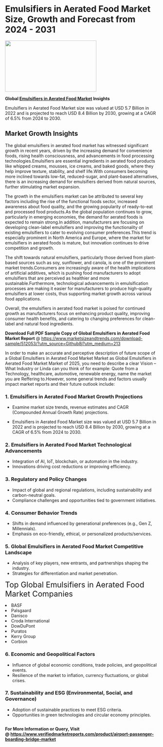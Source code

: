 <H1>Emulsifiers in Aerated Food Market Size, Growth and Forecast from 2024 - 2031</H1><img class="aligncenter size-medium wp-image-584254" src="https://thirdeyenews.in/wp-content/uploads/2024/09/Global-Market-Research-300x168.jpeg" alt="" width="300" height="168" /><p><strong>Global&nbsp;<a href="https://www.marketsizeandtrends.com/download-sample/512053/?utm_source=Github8j?utm_medium=213">Emulsifiers in Aerated Food Market</a> Insights</strong></p><p>Emulsifiers in Aerated Food Market size was valued at USD 5.7 Billion in 2022 and is projected to reach USD 8.4 Billion by 2030, growing at a CAGR of 6.5% from 2024 to 2030.</p><p><h2>Market Growth Insights</h2> <p>The global emulsifiers in aerated food market has witnessed significant growth in recent years, driven by the increasing demand for convenience foods, rising health consciousness, and advancements in food processing technologies.Emulsifiers are essential ingredients in aerated food products like whipped creams, mousses, ice creams, and baked goods, where they help improve texture, stability, and shelf life.With consumers becoming more inclined towards low-fat, reduced-sugar, and plant-based alternatives, there is an increasing demand for emulsifiers derived from natural sources, further stimulating market expansion.</p> <p>The growth in the emulsifiers market can be attributed to several key factors including the rise of the functional foods sector, increased awareness about food quality, and the growing popularity of ready-to-eat and processed food products.As the global population continues to grow, particularly in emerging economies, the demand for aerated foods is expected to remain strong.In addition, manufacturers are focusing on developing clean-label emulsifiers and improving the functionality of existing emulsifiers to cater to evolving consumer preferences.This trend is especially prominent in North America and Europe, where the market for emulsifiers in aerated foods is mature, but innovation continues to drive competition and growth.</p> <p>The shift towards natural emulsifiers, particularly those derived from plant-based sources such as soy, sunflower, and canola, is one of the prominent market trends.Consumers are increasingly aware of the health implications of artificial additives, which is pushing food manufacturers to adopt emulsifiers that are perceived as healthier and more sustainable.Furthermore, technological advancements in emulsification processes are making it easier for manufacturers to produce high-quality emulsifiers at lower costs, thus supporting market growth across various food applications.</p> <p>Overall, the emulsifiers in aerated food market is poised for continued growth as manufacturers focus on enhancing product quality, improving consumer health benefits, and catering to changing preferences for clean-label and natural food ingredients.</p> <p><span class=""><strong>Download Full PDF Sample Copy of Global Emulsifiers in Aerated Food Market Report</strong> @ <a href="https://www.marketsizeandtrends.com/download-sample/512053/?utm_source=Github8j?utm_medium=213" target="_blank">https://www.marketsizeandtrends.com/download-sample/512053/?utm_source=Github8j?utm_medium=213</a></span></p><p>In order to make an accurate and perceptive description of future scope of a Global&nbsp;Emulsifiers in Aerated Food Market Market as Global&nbsp;Emulsifiers in Aerated Food Market Market of 2025, you need to describe a clear Vision &ndash; What Industry or Linda can you think of for example: Quote from a Technology, healthcare, automotive, renewable energy, name the market you are Reffering to.However, some general trends and factors usually impact market reports and their future outlook include:</p><h3>1.&nbsp;<strong>Emulsifiers in Aerated Food Market Growth Projections</strong></h3><ul><li>Examine market size trends, revenue estimates and CAGR (Compounded Annual Growth Rate) projections.</li><li><p>Emulsifiers in Aerated Food Market size was valued at USD 5.7 Billion in 2022 and is projected to reach USD 8.4 Billion by 2030, growing at a CAGR of 6.5% from 2024 to 2030.</p></li></ul><h3>2.&nbsp;<strong>Emulsifiers in Aerated Food Market Technological Advancements</strong></h3><ul><li>Integration of AI, IoT, blockchain, or automation in the industry.</li><li>Innovations driving cost reductions or improving efficiency.</li></ul><h3>3.&nbsp;<strong>Regulatory and Policy Changes</strong></h3><ul><li>Impact of global and regional regulations, including sustainability and carbon-neutral goals.</li><li>Compliance challenges and opportunities tied to government initiatives.</li></ul><h3>4.&nbsp;<strong>Consumer Behavior Trends</strong></h3><ul><li>Shifts in demand influenced by generational preferences (e.g., Gen Z, Millennials).</li><li>Emphasis on eco-friendly, ethical, or personalized products/services.</li></ul><h3>5.&nbsp;<strong>Global Emulsifiers in Aerated Food Market Competitive Landscape</strong></h3><ul><li>Analysis of key players, new entrants, and partnerships shaping the industry.</li><li>Strategies for differentiation and market penetration.</li></ul><p data-pm-slice="1 1 []"><span style="color: inherit; font-family: inherit; font-size: 25px;">Top Global Emulsifiers in Aerated Food Market Companies</span></p><div class="" data-test-id=""><p><li>BASF</li><li> Palsgaard</li><li> Danisco</li><li> Croda International</li><li> DowDuPont</li><li> Puratos</li><li> Kerry Group</li><li> Corbion</li></p></div><h3>6.&nbsp;<strong>Economic and Geopolitical Factors</strong></h3><ul><li>Influence of global economic conditions, trade policies, and geopolitical events.</li><li>Resilience of the market to inflation, currency fluctuations, or global crises.</li></ul><h3>7.&nbsp;<strong>Sustainability and ESG (Environmental, Social, and Governance)</strong></h3><ul><li>Adoption of sustainable practices to meet ESG criteria.</li><li>Opportunities in green technologies and circular economy principles.</li></ul><h2><strong style="font-size: 14px;">For More Information or Query, Visit @&nbsp;</strong><a style="background-color: #ffffff; font-size: 14px;" href="https://www.marketsizeandtrends.com/report/emulsifiers-in-aerated-food-market/" target="_blank">https://www.verifiedmarketreports.com/product/airport-passenger-boarding-bridge-market</a></h2>
